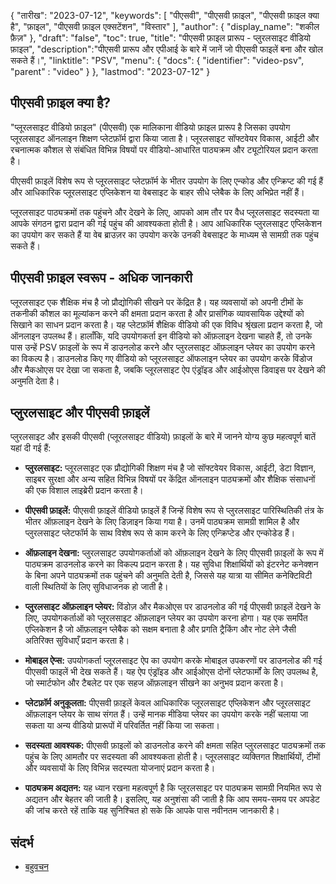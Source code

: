 {
"तारीख": "2023-07-12",
  "keywords": [
"पीएसवी",
"पीएसवी फ़ाइल",
"पीएसवी फ़ाइल क्या है",
"फ़ाइल",
"पीएसवी फ़ाइल एक्सटेंशन",
"विस्तार"
],
  "author": {
"display_name": "शकील फ़ैज़"
},
"draft": "false",
"toc": true,
"title": "पीएसवी फ़ाइल प्रारूप - प्लुरलसाइट वीडियो फ़ाइल",
  "description":"पीएसवी प्रारूप और एपीआई के बारे में जानें जो पीएसवी फाइलें बना और खोल सकते हैं।",
"linktitle": "PSV",
  "menu": {
    "docs": {
      "identifier": "video-psv",
"parent" : "video"
}
},
"lastmod": "2023-07-12"
}

## पीएसवी फ़ाइल क्या है?

"प्लूरलसाइट वीडियो फ़ाइल" (पीएसवी) एक मालिकाना वीडियो फ़ाइल प्रारूप है जिसका उपयोग प्लूरलसाइट ऑनलाइन शिक्षण प्लेटफ़ॉर्म द्वारा किया जाता है। प्लूरलसाइट सॉफ्टवेयर विकास, आईटी और रचनात्मक कौशल से संबंधित विभिन्न विषयों पर वीडियो-आधारित पाठ्यक्रम और ट्यूटोरियल प्रदान करता है।

पीएसवी फ़ाइलें विशेष रूप से प्लूरलसाइट प्लेटफ़ॉर्म के भीतर उपयोग के लिए एन्कोड और एन्क्रिप्ट की गई हैं और आधिकारिक प्लूरलसाइट एप्लिकेशन या वेबसाइट के बाहर सीधे प्लेबैक के लिए अभिप्रेत नहीं हैं।

प्लूरलसाइट पाठ्यक्रमों तक पहुंचने और देखने के लिए, आपको आम तौर पर वैध प्लूरलसाइट सदस्यता या आपके संगठन द्वारा प्रदान की गई पहुंच की आवश्यकता होती है। आप आधिकारिक प्लुरलसाइट एप्लिकेशन का उपयोग कर सकते हैं या वेब ब्राउज़र का उपयोग करके उनकी वेबसाइट के माध्यम से सामग्री तक पहुंच सकते हैं।

## पीएसवी फ़ाइल स्वरूप - अधिक जानकारी

प्लूरलसाइट एक शैक्षिक मंच है जो प्रौद्योगिकी सीखने पर केंद्रित है। यह व्यवसायों को अपनी टीमों के तकनीकी कौशल का मूल्यांकन करने की क्षमता प्रदान करता है और प्रासंगिक व्यावसायिक उद्देश्यों को सिखाने का साधन प्रदान करता है। यह प्लेटफ़ॉर्म शैक्षिक वीडियो की एक विविध श्रृंखला प्रदान करता है, जो ऑनलाइन उपलब्ध हैं। हालाँकि, यदि उपयोगकर्ता इन वीडियो को ऑफ़लाइन देखना चाहते हैं, तो उनके पास उन्हें PSV फ़ाइलों के रूप में डाउनलोड करने और प्लुरलसाइट ऑफ़लाइन प्लेयर का उपयोग करने का विकल्प है। डाउनलोड किए गए वीडियो को प्लूरलसाइट ऑफलाइन प्लेयर का उपयोग करके विंडोज और मैकओएस पर देखा जा सकता है, जबकि प्लूरलसाइट ऐप एंड्रॉइड और आईओएस डिवाइस पर देखने की अनुमति देता है।

## प्लुरलसाइट और पीएसवी फ़ाइलें

प्लुरलसाइट और इसकी पीएसवी (प्लूरलसाइट वीडियो) फ़ाइलों के बारे में जानने योग्य कुछ महत्वपूर्ण बातें यहां दी गई हैं:

- **प्लुरलसाइट:** प्लूरलसाइट एक प्रौद्योगिकी शिक्षण मंच है जो सॉफ्टवेयर विकास, आईटी, डेटा विज्ञान, साइबर सुरक्षा और अन्य सहित विभिन्न विषयों पर केंद्रित ऑनलाइन पाठ्यक्रमों और शैक्षिक संसाधनों की एक विशाल लाइब्रेरी प्रदान करता है।

- **पीएसवी फ़ाइलें:** पीएसवी फ़ाइलें वीडियो फ़ाइलें हैं जिन्हें विशेष रूप से प्लुरलसाइट पारिस्थितिकी तंत्र के भीतर ऑफ़लाइन देखने के लिए डिज़ाइन किया गया है। उनमें पाठ्यक्रम सामग्री शामिल है और प्लुरलसाइट प्लेटफॉर्म के साथ विशेष रूप से काम करने के लिए एन्क्रिप्टेड और एन्कोडेड हैं।

- **ऑफ़लाइन देखना:** प्लुरलसाइट उपयोगकर्ताओं को ऑफ़लाइन देखने के लिए पीएसवी फ़ाइलों के रूप में पाठ्यक्रम डाउनलोड करने का विकल्प प्रदान करता है। यह सुविधा शिक्षार्थियों को इंटरनेट कनेक्शन के बिना अपने पाठ्यक्रमों तक पहुंचने की अनुमति देती है, जिससे यह यात्रा या सीमित कनेक्टिविटी वाली स्थितियों के लिए सुविधाजनक हो जाती है।

- **प्लुरलसाइट ऑफ़लाइन प्लेयर:** विंडोज़ और मैकओएस पर डाउनलोड की गई पीएसवी फ़ाइलें देखने के लिए, उपयोगकर्ताओं को प्लूरलसाइट ऑफ़लाइन प्लेयर का उपयोग करना होगा। यह एक समर्पित एप्लिकेशन है जो ऑफ़लाइन प्लेबैक को सक्षम बनाता है और प्रगति ट्रैकिंग और नोट लेने जैसी अतिरिक्त सुविधाएँ प्रदान करता है।

- **मोबाइल ऐप्स:** उपयोगकर्ता प्लूरलसाइट ऐप का उपयोग करके मोबाइल उपकरणों पर डाउनलोड की गई पीएसवी फाइलें भी देख सकते हैं। यह ऐप एंड्रॉइड और आईओएस दोनों प्लेटफार्मों के लिए उपलब्ध है, जो स्मार्टफोन और टैबलेट पर एक सहज ऑफ़लाइन सीखने का अनुभव प्रदान करता है।

- **प्लेटफ़ॉर्म अनुकूलता:** पीएसवी फ़ाइलें केवल आधिकारिक प्लूरलसाइट एप्लिकेशन और प्लूरलसाइट ऑफ़लाइन प्लेयर के साथ संगत हैं। उन्हें मानक मीडिया प्लेयर का उपयोग करके नहीं चलाया जा सकता या अन्य वीडियो प्रारूपों में परिवर्तित नहीं किया जा सकता।

- **सदस्यता आवश्यक:** पीएसवी फ़ाइलों को डाउनलोड करने की क्षमता सहित प्लुरलसाइट पाठ्यक्रमों तक पहुंच के लिए आमतौर पर सदस्यता की आवश्यकता होती है। प्लूरलसाइट व्यक्तिगत शिक्षार्थियों, टीमों और व्यवसायों के लिए विभिन्न सदस्यता योजनाएं प्रदान करता है।

- **पाठ्यक्रम अद्यतन:** यह ध्यान रखना महत्वपूर्ण है कि प्लूरलसाइट पर पाठ्यक्रम सामग्री नियमित रूप से अद्यतन और बेहतर की जाती है। इसलिए, यह अनुशंसा की जाती है कि आप समय-समय पर अपडेट की जांच करते रहें ताकि यह सुनिश्चित हो सके कि आपके पास नवीनतम जानकारी है।

## संदर्भ
* [बहुवचन](https://en.wikipedia.org/wiki/Pluralsight)

